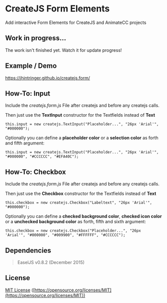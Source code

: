 # CreateJS Form Elements
Add interactive Form Elements for CreateJS and AnimateCC projects

## Work in progress...
The work isn't finished yet. Watch it for update progress!

## Example / Demo
https://jhintringer.github.io/createjs.form/

## How-To: Input
Include the *createjs.form.js* File after createjs and before any createjs calls.

Then just use the **TextInput** constructor for the Textfields instead of **Text**

``
	this.input = new createjs.TextInput("Placeholder...", "26px 'Arial'", "#000000");
``

Optionally you can define a **placeholder color** or a **selection color** as forth and fifth argument:

``
	this.input = new createjs.TextInput("Placeholder...", "26px 'Arial'", "#000000", "#CCCCCC", "#EFA40C");
``

## How-To: Checkbox
Include the *createjs.form.js* File after createjs and before any createjs calls.

Then just use the **Checkbox** constructor for the Textfields instead of **Text**

``
	this.checkbox = new createjs.Checkbox("Labeltext", "26px 'Arial'", "#000000");
``

Optionally you can define a **checked background color**, **checked icon color** or a **unchecked background color** as forth, fifth and sixth argument:

``
	this.checkbox = new createjs.Checkbox("Placeholder...", "26px 'Arial'", "#000000", "#009900", "#FFFFFF", "#CCCCCC");
``


## Dependencies

> EaselJS v0.8.2 (December 2015)

## License

[MIT License](https://opensource.org/licenses/MIT) 
([https://opensource.org/licenses/MIT](https://opensource.org/licenses/MIT))
